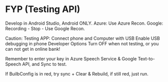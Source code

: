 ﻿# FYP (Testing API)
 Develop in Android Studio, Android ONLY.
 Azure: Use Azure Recon.
 Google: Recording - Stop - Use Google Recon.

 Caution:
 Testing APP: Connect phone and Computer with USB
 Enable USB debugging in phone Developer Options
 Turn OFF when not testing, or you can not get in online bank!

 Remember to enter your key in Azure Speech Service & Google Text-to-Speech API, and Sync to test.

 If BuilbConfig is in red, try sync + Clear & Rebuild, if still red, just run.
